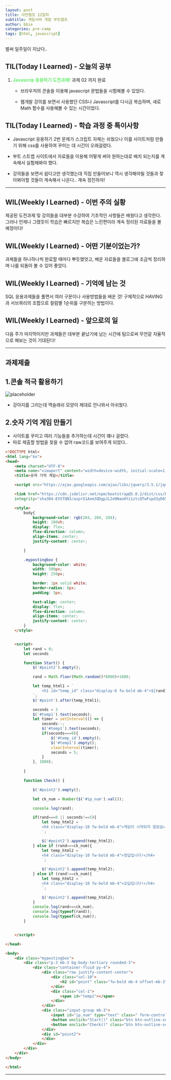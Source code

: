 ```yaml
---
layout: post
title: 사전캠프 12일차
subtitle: 게임서버 개발 부트캠프
author: bbie
categories: pre-camp
tags: [html, javascript]
---
```


벌써 일주일이 지났다..

## TIL(Today I Learned) - 오늘의 공부

1. <span style="color : #66ED6d">**Javascrip 응용하기 도전과제!**</span> 과제 02 까지 완료

    - 브라우저의 콘솔을 이용해 javascript 문법들을 시험해볼 수 있었다.

    - 웹개발 강의를 보면서 사용했던 CSS나 Javascript를 다시금 복습하며, 새로 Math 함수를 사용해볼 수 있는 시간이었다.

## TIL(Today I Learned) - 학습 과정 중 특이사항

- Javascript 응용하기 2번 문제가 스크립트 자체는 쉬웠으나 이를 사이트처럼 만들기 위해 css를 사용하여 꾸미는 데 시간이 오래걸렸다.

- 부트 스트랩 사이트에서 자료들을 이용해 어떻게 써야 원하는대로 배치 되는지를 계속해서 실험해봐야 했다.

- 강의들을 보면서 쉽다고만 생각했는데 직접 만들어보니 역시 생각해야될 것들과 찾아봐야할 것들이 계속해서 나온다.. 계속 정진하자!

---

## WIL(Weekly I Learned) - 이번 주의 실황

제공된 도전과제 및 강의들을 대부분 수강하여 기초적인 사항들은 배웠다고 생각한다.  
그러나 언제나 그랬듯이 학습은 빠르지만 복습은 느린편이라 계속 정리된 자료들을 볼 예정이다!

## WIL(Weekly I Learned) - 어떤 기분이었는가?

과제들을 하나하나씩 완료할 때마다 뿌듯했엇고, 배운 자료들을 블로그에 조금씩 정리하며 나를 되돌아 볼 수 있어 좋았다.  

## WIL(Weekly I Learned) - 기억에 남는 것

SQL 응용과제들을 풀면서 여러 구문이나 사용방법들을 배운 것! 구체적으로 HAVING과 서브쿼리의 조합으로 컬럼별 1순위를 구분하는 방법이다.

## WIL(Weekly I Learned) - 앞으로의 일

다음 주가 마지막이지만 과제들은 대부분 끝났기에 남는 시간에 팀으로써 무언갈 자율적으로 해보는 것이 기대된다!

---

## 과제제출

## 1.콘솔 적극 활용하기

![placeholder](https://github.com/user-attachments/assets/3be34150-3cbd-4feb-ae37-3a222aa291ab "Medium example image")

- 강아지를 그리는데 역슬래쉬 모양이 제대로 안나와서 아쉬웠다.

## 2.숫자 기억 게임 만들기

- 사이트를 꾸미고 여러 기능들을 추가하는데 시간이 꽤나 걸렸다.
- 따로 제출할 방법을 찾을 수 없어 raw코드를 보여주게 되었다..

``` html
<!DOCTYPE html>
<html lang="ko">
<head>
    <meta charset="UTF-8">
    <meta name="viewport" content="width=device-width, initial-scale=1.0">
    <title>숫자 기억 게임</title>

    <script src="https://ajax.googleapis.com/ajax/libs/jquery/3.5.1/jquery.min.js"></script>

    <link href="https://cdn.jsdelivr.net/npm/bootstrap@5.0.2/dist/css/bootstrap.min.css" rel="stylesheet"
    integrity="sha384-EVSTQN3/azprG1Anm3QDgpJLIm9Nao0Yz1ztcQTwFspd3yD65VohhpuuCOmLASjC" crossorigin="anonymous">

    <style>
        body{
            background-color: rgb(204, 204, 204);
            height: 100vh;
            display: flex;
            flex-direction: column;
            align-items: center;
            justify-content: center;

        }

        .mypostingbox {
            background-color: white;
            width: 500px;
            height: 250px;

            border: 1px solid white;
            border-radius: 8px;
            padding: 5px;

            text-align: center;
            display: flex;
            flex-direction: column;
            align-items: center;
            justify-content: center;
        }
    </style>


    <script>
        let rand = 0;
        let seconds

        function Start() {
            $('#point2').empty();

            rand = Math.floor(Math.random()*8000)+1000;

            let temp_html1 = `
                <h1 id="temp_id" class="display-6 fw-bold mb-4">${rand}</h1>
            `;
            $('#point').after(temp_html1);

            seconds = 3
            $('#temp1').text(seconds);
            let timer = setInterval(() => {
                seconds--;
                $('#temp1').text(seconds);
                if(seconds===0){
                    $('#temp_id').empty();
                    $('#temp1').empty();
                    clearInterval(timer);
                    seconds = 5;
                }
            }, 1000);
            
        }

        function Check() {

            $('#point2').empty();

            let ck_num = Number($('#ip_num').val());

            console.log(rand);

            if(rand===0 || seconds!==5){
                let temp_html2 = `
                <h4 class="display-10 fw-bold mb-4">게임이 시작되지 않았습니다!</h4>
                `;

                $('#point2').append(temp_html2);
            } else if (rand===ck_num){
                let temp_html2 = `
                <h4 class="display-10 fw-bold mb-4">정답입니다!</h4>
                `;

                $('#point2').append(temp_html2);
            } else if (rand!==ck_num){
                let temp_html2 = `
                <h4 class="display-10 fw-bold mb-4">오답입니다!</h4>
                `;

                $('#point2').append(temp_html2);
            }
            console.log(rand===ck_num);
            console.log(typeof(rand));
            console.log(typeof(ck_num));
        }


    </script>

</head>

<body>
    <div class="mypostingbox">
        <div class="p-3 mb-3 bg-body-tertiary rounded-3">
            <div class="container-fluid py-4">
                <div class="row justify-content-center">
                    <div class="col-10">
                        <h2 id="point" class="fw-bold mb-4 offset-mb-3">숫자 기억 게임</h2>
                    </div>
                    <div class="col-1">
                        <span id="temp1"></span>
                    </div>
                </div>
                <div class="input-group mb-3">
                    <input id="ip_num" type="text" class=" form-control rounded-1" placeholder="숫자를 입력하세요" aria-label="숫자를 입력하세요" aria-describedby="button-addon2">
                    <button onclick="Start()" class="btn btn-outline-secondary rounded-1 ms-auto" type="button" id="button-addon1">시작</button>
                    <button onclick="Check()" class="btn btn-outline-secondary rounded-1 ms-auto" type="button" id="button-addon2">제출</button>
                </div>
                <div id="point2">
                </div>
            </div>
        </div>
    </div>
</body>

</html>
```

---